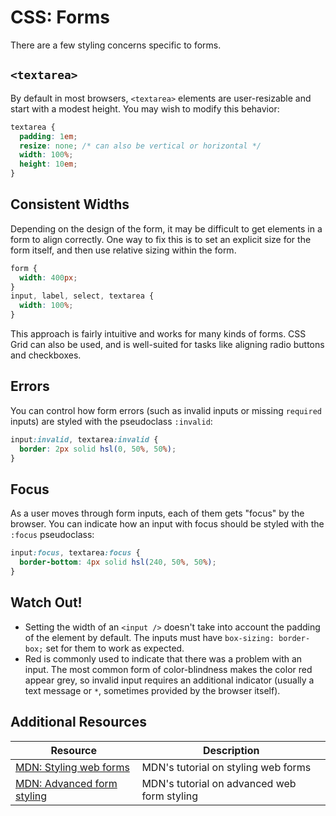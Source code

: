 # CSS: Forms

There are a few styling concerns specific to forms.

## `<textarea>`

By default in most browsers, `<textarea>` elements are user-resizable and start with a modest height. You may wish to modify this behavior:

```css
textarea {
  padding: 1em;
  resize: none; /* can also be vertical or horizontal */
  width: 100%;
  height: 10em;
}
```

## Consistent Widths

Depending on the design of the form, it may be difficult to get elements in a form to align correctly. One way to fix this is to set an explicit size for the form itself, and then use relative sizing within the form.

```css
form {
  width: 400px;
}
input, label, select, textarea {
  width: 100%;
}
```

This approach is fairly intuitive and works for many kinds of forms. CSS Grid can also be used, and is well-suited for tasks like aligning radio buttons and checkboxes.

## Errors

You can control how form errors (such as invalid inputs or missing `required` inputs) are styled with the pseudoclass `:invalid`:

```css
input:invalid, textarea:invalid {
  border: 2px solid hsl(0, 50%, 50%);
}
```

## Focus

As a user moves through form inputs, each of them gets "focus" by the browser. You can indicate how an input with focus should be styled with the `:focus` pseudoclass:

```css
input:focus, textarea:focus {
  border-bottom: 4px solid hsl(240, 50%, 50%);
}
```

## Watch Out!

* Setting the width of an `<input />` doesn't take into account the padding of the element by default. The inputs must have `box-sizing: border-box;` set for them to work as expected.
* Red is commonly used to indicate that there was a problem with an input. The most common form of color-blindness makes the color red appear grey, so invalid input requires an additional indicator (usually a text message or `*`, sometimes provided by the browser itself).

## Additional Resources

| Resource | Description |
| --- | --- |
| [MDN: Styling web forms](https://developer.mozilla.org/en-US/docs/Learn/Forms/Styling_web_forms) | MDN's tutorial on styling web forms |
| [MDN: Advanced form styling](https://developer.mozilla.org/en-US/docs/Learn/Forms/Advanced_form_styling) | MDN's tutorial on advanced web form styling |
